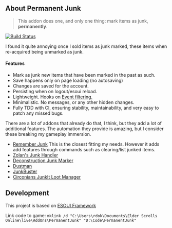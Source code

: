 ## About Permanent Junk

> This addon does one, and only one thing: mark items as junk, **permanently**.

[![Build Status](https://travis-ci.org/rdok/esoui-permanent-junk.svg?branch=master)](https://travis-ci.org/rdok/esoui-permanent-junk)

I found it quite annoying once I sold items as junk marked, these items when re-acquired being unmarked as junk.


#### Features
- Mark as junk new items that have been marked in the past as such.
- Save happens only on page loading (no autosaving)
- Changes are saved for the account.
- Persisting when  on logout/esoui reload.
- Lightweight. Hooks on [Event filtering.](https://wiki.esoui.com/AddFilterForEvent)
- Minimalistic. No messages, or any other hidden changes.
- Fully TDD with CI, ensuring stability, maintainability, and very easy to patch any missed bugs.

There are a lot of addons that already do that, I think, but they add a lot of additional features. The automation they provide is amazing, but I consider these breaking my gameplay immersion.

 
- [Remember Junk](https://www.esoui.com/downloads/info470-RememberJunk.html) This is the closest fitting my needs. However it adds add features through commands such as clearing/list junked items.
- [Zolan's Junk Handler](https://www.esoui.com/downloads/info285-ZolansJunkHandler.html)
- [Deconstruction Junk Marker](https://www.esoui.com/downloads/info1388-DeconstructionJunkMarker.html)
- [Dustman](https://www.esoui.com/downloads/info97-Dustman.html)
- [JunkBuster](https://www.esoui.com/downloads/info266-JunkBuster.html)
- [Circonians JunkIt Loot Manager](https://www.esoui.com/downloads/info661-CirconiansJunkItLootManager.html)


## Development
This project is based on [ESOUI Framework](https://github.com/rdok/esoui-framework)

Link code to game: `mklink /d "C:\Users\rdok\Documents\Elder Scrolls Online\live\AddOns\PermanentJunk" "D:\Code\PermanentJunk"`
